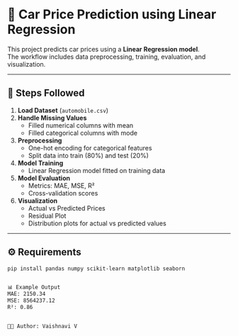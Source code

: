 # 🚗 Car Price Prediction using Linear Regression

This project predicts car prices using a **Linear Regression model**.  
The workflow includes data preprocessing, training, evaluation, and visualization.  

---

## 🔹 Steps Followed
1. **Load Dataset** (`automobile.csv`)  
2. **Handle Missing Values**  
   - Filled numerical columns with mean  
   - Filled categorical columns with mode  
3. **Preprocessing**  
   - One-hot encoding for categorical features  
   - Split data into train (80%) and test (20%)  
4. **Model Training**  
   - Linear Regression model fitted on training data  
5. **Model Evaluation**  
   - Metrics: MAE, MSE, R²  
   - Cross-validation scores  
6. **Visualization**  
   - Actual vs Predicted Prices  
   - Residual Plot  
   - Distribution plots for actual vs predicted values  

---

## ⚙️ Requirements
```bash
pip install pandas numpy scikit-learn matplotlib seaborn


📊 Example Output
MAE: 2150.34
MSE: 8564237.12
R²: 0.86


👩‍💻 Author: Vaishnavi V


